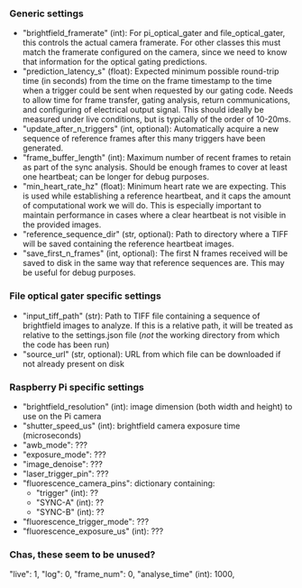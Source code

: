 ### Generic settings
- "brightfield_framerate" (int): For pi_optical_gater and file_optical_gater, this controls the actual camera framerate. For other classes this must match the framerate configured on the camera, since we need to know that information for the optical gating predictions. 
- "prediction_latency_s" (float): Expected minimum possible round-trip time (in seconds) from the time on the frame timestamp to the time when a trigger could be sent when requested by our gating code. Needs to allow time for frame transfer, gating analysis, return communications, and configuring of electrical output signal. This should ideally be measured under live conditions, but is typically of the order of 10-20ms.
- "update_after_n_triggers" (int, optional): Automatically acquire a new sequence of reference frames after this many triggers have been generated. 
- "frame_buffer_length" (int): Maximum number of recent frames to retain as part of the sync analysis. Should be enough frames to cover at least one heartbeat; can be longer for debug purposes.  
- "min_heart_rate_hz" (float): Minimum heart rate we are expecting. This is used while establishing a reference heartbeat, and it caps the amount of computational work we will do. This is especially important to maintain performance in cases where a clear heartbeat is not visible in the provided images.
- "reference_sequence_dir" (str, optional): Path to directory where a TIFF will be saved containing the reference heartbeat images.
- "save_first_n_frames" (int, optional): The first N frames received will be saved to disk in the same way that reference sequences are. This may be useful for debug purposes.

### File optical gater specific settings
- "input_tiff_path" (str): Path to TIFF file containing a sequence of brightfield images to analyze. If this is a relative path, it will be treated as relative to the settings.json file (*not* the working directory from which the code has been run)
- "source_url" (str, optional): URL from which file can be downloaded if not already present on disk

### Raspberry Pi specific settings
- "brightfield_resolution" (int): image dimension (both width and height) to use on the Pi camera
- "shutter_speed_us" (int): brightfield camera exposure time (microseconds)
- "awb_mode": ???
- "exposure_mode": ???
- "image_denoise": ???
- "laser_trigger_pin": ???
- "fluorescence_camera_pins": dictionary containing:
    - "trigger" (int): ??
    - "SYNC-A" (int): ??
    - "SYNC-B" (int): ??
- "fluorescence_trigger_mode": ???
- "fluorescence_exposure_us" (int): ???

### Chas, these seem to be unused?
"live": 1,
"log": 0,
"frame_num": 0,
"analyse_time" (int): 1000,



